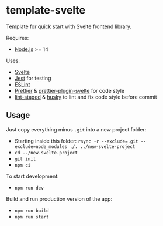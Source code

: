 # template-svelte

Template for quick start with Svelte frontend library.

Requires:

- [Node.js](https://nodejs.org/en/download/) >= 14

Uses:

- [Svelte](https://svelte.dev/)
- [Jest](https://jestjs.io/) for testing
- [ESLint](https://eslint.org/)
- [Prettier](https://prettier.io/) & [prettier-plugin-svelte](https://github.com/sveltejs/prettier-plugin-svelte) for code style
- [lint-staged](https://github.com/okonet/lint-staged) & [husky](https://github.com/typicode/husky) to lint and fix code style before commit

## Usage

Just copy everything minus `.git` into a new project folder:

- Starting inside this folder: `rsync -r --exclude=.git --exclude=node_modules ./. ../new-svelte-project`
- `cd ../new-svelte-project`
- `git init`
- `npm ci`

To start development:

- `npm run dev`

Build and run production version of the app:

- `npm run build`
- `npm run start`
